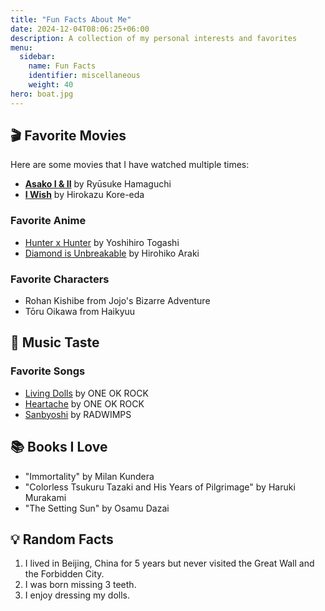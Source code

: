 ```yaml
---
title: "Fun Facts About Me"
date: 2024-12-04T08:06:25+06:00
description: A collection of my personal interests and favorites
menu:
  sidebar:
    name: Fun Facts
    identifier: miscellaneous
    weight: 40
hero: boat.jpg
---
```


## 🎬 Favorite Movies

Here are some movies that I have watched multiple times:

- **[Asako I & II](https://www.imdb.com/title/tt7112154/?ref_=nv_sr_srsg_5_tt_1_nm_7_in_0_q_Asako%2520/)** by Ryūsuke Hamaguchi
- **[I Wish](https://www.imdb.com/title/tt1650453/?ref_=fn_al_tt_3)** by Hirokazu Kore-eda

### Favorite Anime
- [Hunter x Hunter](https://www.imdb.com/title/tt2098220/?ref_=fn_al_tt_1) by Yoshihiro Togashi
- [Diamond is Unbreakable](https://www.imdb.com/title/tt29742084/?ref_=nv_sr_srsg_5_tt_3_nm_0_in_0_q_unbreakable%2520diamond) by Hirohiko Araki

### Favorite Characters
- Rohan Kishibe from Jojo's Bizarre Adventure
- Tōru Oikawa from Haikyuu

## 🎵 Music Taste

### Favorite Songs
- [Living Dolls](https://www.youtube.com/watch?v=tgadJigQSMU) by ONE OK ROCK
- [Heartache](https://www.youtube.com/watch?v=Oo8owhZv8OA) by ONE OK ROCK
- [Sanbyoshi](https://www.youtube.com/watch?v=fWnAbGnBdVo) by RADWIMPS

## 📚 Books I Love
- "Immortality" by Milan Kundera
- "Colorless Tsukuru Tazaki and His Years of Pilgrimage" by Haruki Murakami
- "The Setting Sun" by Osamu Dazai

## 💡 Random Facts
1. I lived in Beijing, China for 5 years but never visited the Great Wall and the Forbidden City.
2. I was born missing 3 teeth.
3. I enjoy dressing my dolls.
